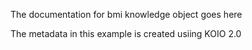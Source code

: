 The documentation for bmi knowledge object goes here

The metadata in this example is created usiing KOIO 2.0